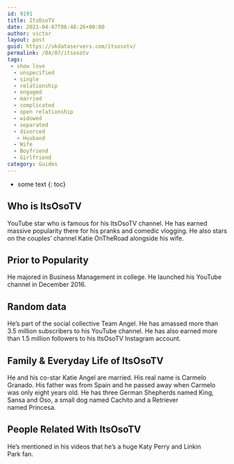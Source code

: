 ```yaml
---
id: 9191
title: ItsOsoTV
date: 2021-04-07T06:48:26+00:00
author: victor
layout: post
guid: https://ukdataservers.com/itsosotv/
permalink: /04/07/itsosotv
tags:
 - show love
  - unspecified
  - single
  - relationship
  - engaged
  - married
  - complicated
  - open relationship
  - widowed
  - separated
  - divorced
   - Husband
  - Wife
  - Boyfriend
  - Girlfriend
category: Guides
---
```


* some text
{: toc}


## Who is ItsOsoTV



YouTube star who is famous for his ItsOsoTV channel. He has earned massive popularity there for his pranks and comedic vlogging. He also stars on the couples&#8217; channel Katie OnTheRoad alongside his wife.

                
                
                
## Prior to Popularity



He majored in Business Management in college. He launched his YouTube channel in December 2016. 

                
                
                
## Random data



He&#8217;s part of the social collective Team Angel. He has amassed more than 3.5 million subscribers to his YouTube channel. He has also earned more than 1.5 million followers to his ItsOsoTV Instagram account. 

                
                
                
## Family & Everyday Life of ItsOsoTV



He and his co-star Katie Angel are married. His real name is Carmelo Granado. His father was from Spain and he passed away when Carmelo was only eight years old. He has three German Shepherds named King, Sansa and Oso, a small dog named Cachito and a Retriever named Princesa. 

                
                
                
## People Related With ItsOsoTV



He&#8217;s mentioned in his videos that he&#8217;s a huge Katy Perry and Linkin Park fan. 

                
              
            
          
          
          